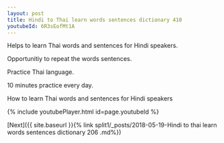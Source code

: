 ```yaml
---
layout: post
title: Hindi to Thai learn words sentences dictionary 410 
youtubeId: 6R3sEofMt1A
---
```

 
 
Helps to learn Thai words and sentences for Hindi speakers.

Opportunitiy to repeat the words sentences. 

Practice Thai language. 
 
10 minutes practice every day. 
 
How to learn Thai words and sentences for Hindi speakers 
 
{% include youtubePlayer.html id=page.youtubeId %}
 
 
[Next]({{ site.baseurl }}{% link  split1/_posts/2018-05-19-Hindi to thai learn words sentences dictionary 206 .md%})
 
